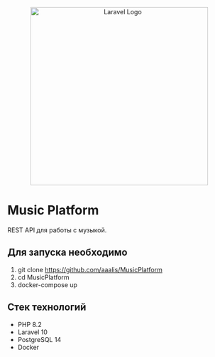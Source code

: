 <p align="center"><a href="https://laravel.com" target="_blank"><img src="https://raw.githubusercontent.com/laravel/art/master/logo-lockup/5%20SVG/2%20CMYK/1%20Full%20Color/laravel-logolockup-cmyk-red.svg" width="400" alt="Laravel Logo"></a></p>

# Music Platform
REST API для работы с музыкой.

## Для запуска необходимо

1. git clone https://github.com/aaalis/MusicPlatform
2. cd MusicPlatform
3. docker-compose up

## Стек технологий

- PHP 8.2
- Laravel 10
- PostgreSQL 14
- Docker
